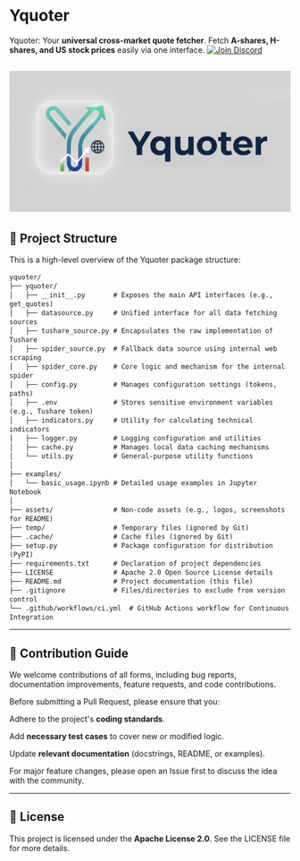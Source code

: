 # Yquoter
Yquoter: Your **universal cross-market quote fetcher**. Fetch **A-shares, H-shares, and US stock prices** easily via one interface.
[![Join Discord](https://img.shields.io/badge/Discord-Join_Community-5865F2?style=flat&logo=discord&logoColor=white)](https://discord.gg/UpyzsF2Kj4)

![Yquoter Social Banner](assets/yquoter_banner.png)
---
## 📂 Project Structure
This is a high-level overview of the Yquoter package structure:
```
yquoter/
├── yquoter/
│   ├── __init__.py       # Exposes the main API interfaces (e.g., get_quotes)
│   ├── datasource.py     # Unified interface for all data fetching sources
│   ├── tushare_source.py # Encapsulates the raw implementation of Tushare
│   ├── spider_source.py  # Fallback data source using internal web scraping
│   ├── spider_core.py    # Core logic and mechanism for the internal spider
│   ├── config.py         # Manages configuration settings (tokens, paths)
│   ├── .env              # Stores sensitive environment variables (e.g., Tushare token)
│   ├── indicators.py     # Utility for calculating technical indicators
│   ├── logger.py         # Logging configuration and utilities
│   ├── cache.py          # Manages local data caching mechanisms
│   └── utils.py          # General-purpose utility functions
│
├── examples/
│   └── basic_usage.ipynb # Detailed usage examples in Jupyter Notebook
│
├── assets/               # Non-code assets (e.g., logos, screenshots for README)
├── temp/                 # Temporary files (ignored by Git)
├── .cache/               # Cache files (ignored by Git)
├── setup.py              # Package configuration for distribution (PyPI)
├── requirements.txt      # Declaration of project dependencies
├── LICENSE               # Apache 2.0 Open Source License details
├── README.md             # Project documentation (this file)
├── .gitignore            # Files/directories to exclude from version control
└── .github/workflows/ci.yml  # GitHub Actions workflow for Continuous Integration
```
---
## 🤝 Contribution Guide
We welcome contributions of all forms, including bug reports, documentation improvements, feature requests, and code contributions.

Before submitting a Pull Request, please ensure that you:

Adhere to the project's **coding standards**.

Add **necessary test cases** to cover new or modified logic.

Update **relevant documentation** (docstrings, README, or examples).

For major feature changes, please open an Issue first to discuss the idea with the community.

---

## 📜 License
This project is licensed under the **Apache License 2.0**. See the LICENSE file for more details.
